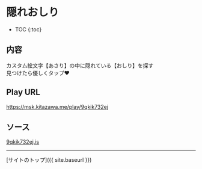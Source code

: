 # 隠れおしり

* TOC
{:toc}

## 内容
カスタム絵文字【あさり】の中に隠れている【おしり】を探す  
見つけたら優しくタップ❤️

## Play URL

https://msk.kitazawa.me/play/9qkik732ej

## ソース

[9qkik732ej.is](./../../src/kitazawa/9qkik732ej.is)

----

[サイトのトップ]({{ site.baseurl }})
